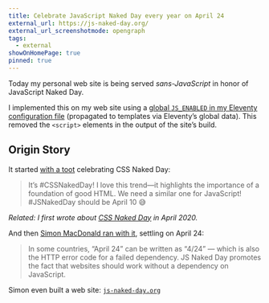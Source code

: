 ```yaml
---
title: Celebrate JavaScript Naked Day every year on April 24
external_url: https://js-naked-day.org/
external_url_screenshotmode: opengraph
tags:
  - external
showOnHomePage: true
pinned: true
---
```

Today my personal web site is being served _sans-JavaScript_ in honor of JavaScript Naked Day.

I implemented this on my web site using a [global `JS_ENABLED` in my Eleventy configuration file](https://github.com/zachleat/zachleat.com/commit/455147b1f2c84b4039c1cdca721b3585962b3e22) (propagated to templates via Eleventy’s global data). This removed the `<script>` elements in the output of the site’s build.

## Origin Story

It started [with a toot](https://fediverse.zachleat.com/@zachleat/112242172947339214) celebrating CSS Naked Day:

> It’s #CSSNakedDay! I love this trend—it highlights the importance of a foundation of good HTML. We need a similar one for JavaScript! #JSNakedDay should be April 10 😅

_Related: I first wrote about [CSS Naked Day](/web/css-naked-day/) in April 2020._

And then [Simon MacDonald ran with it](https://simonmacdonald.com/blog/posts/2024-04-12-introducing-js-naked-day), settling on April 24:

> In some countries, “April 24” can be written as “4/24” — which is also the HTTP error code for a failed dependency. JS Naked Day promotes the fact that websites should work without a dependency on JavaScript.

Simon even built a web site: [`js-naked-day.org`](https://js-naked-day.org/)

